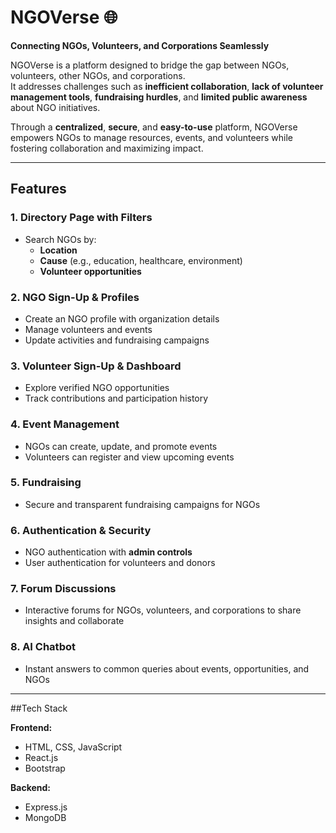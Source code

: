 
# NGOVerse 🌐

**Connecting NGOs, Volunteers, and Corporations Seamlessly**

NGOVerse is a platform designed to bridge the gap between NGOs, volunteers, other NGOs, and corporations.  
It addresses challenges such as **inefficient collaboration**, **lack of volunteer management tools**, **fundraising hurdles**, and **limited public awareness** about NGO initiatives.

Through a **centralized**, **secure**, and **easy-to-use** platform, NGOVerse empowers NGOs to manage resources, events, and volunteers while fostering collaboration and maximizing impact.

---

## Features

### 1. **Directory Page with Filters**
- Search NGOs by:
  - **Location**
  - **Cause** (e.g., education, healthcare, environment)
  - **Volunteer opportunities**

### 2. **NGO Sign-Up & Profiles**
- Create an NGO profile with organization details
- Manage volunteers and events
- Update activities and fundraising campaigns

### 3. **Volunteer Sign-Up & Dashboard**
- Explore verified NGO opportunities
- Track contributions and participation history

### 4. **Event Management**
- NGOs can create, update, and promote events
- Volunteers can register and view upcoming events

### 5. **Fundraising**
- Secure and transparent fundraising campaigns for NGOs

### 6. **Authentication & Security**
- NGO authentication with **admin controls**
- User authentication for volunteers and donors

### 7. **Forum Discussions**
- Interactive forums for NGOs, volunteers, and corporations to share insights and collaborate

### 8. **AI Chatbot**
- Instant answers to common queries about events, opportunities, and NGOs

---

##Tech Stack

**Frontend:**
- HTML, CSS, JavaScript  
- React.js  
- Bootstrap  

**Backend:**
- Express.js  
- MongoDB  
